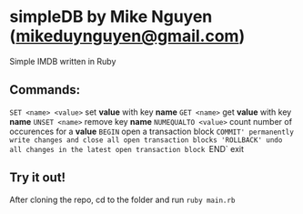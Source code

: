 # simpleDB by Mike Nguyen (mikeduynguyen@gmail.com)
Simple IMDB written in Ruby

## Commands:

`SET <name> <value>`
	set __value__ with key __name__
`GET <name>`
	get __value__ with key __name__
`UNSET <name>`
	remove key __name__
`NUMEQUALTO <value>`
	count number of occurences for a __value__
`BEGIN`
	open a transaction block
`COMMIT'
	permanently write changes and close all open transaction blocks
'ROLLBACK'
	undo all changes in the latest open transaction block
`END`
	exit

## Try it out!
After cloning the repo, cd to the folder and run `ruby main.rb`